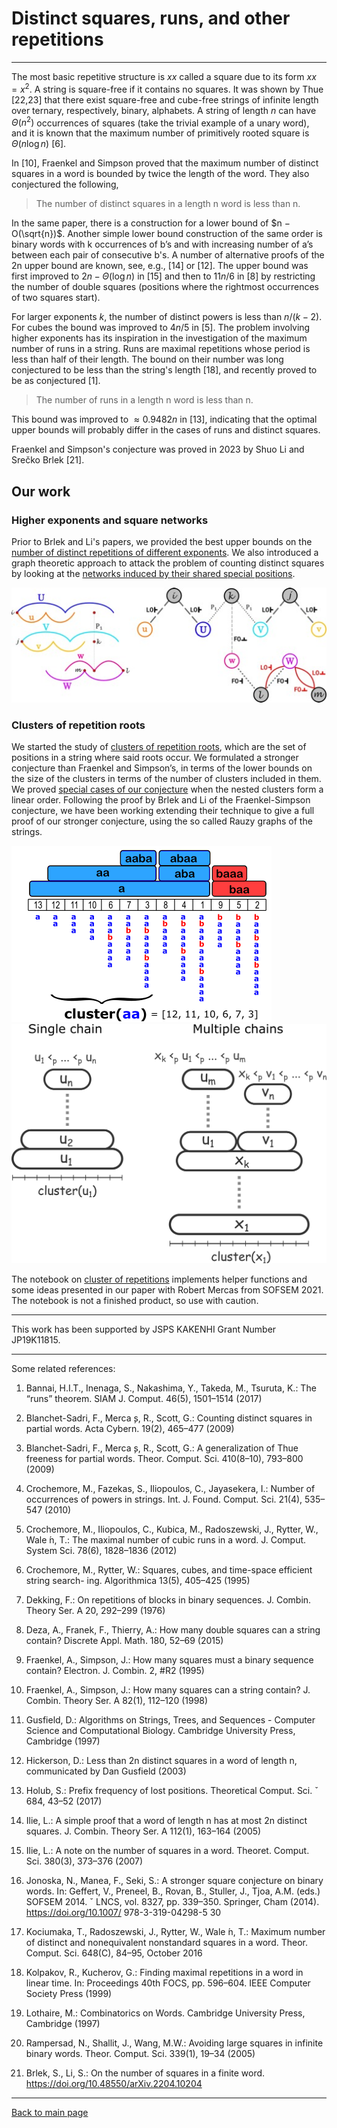 # Distinct squares, runs, and other repetitions

___

The most basic repetitive structure is $xx$ called a square due to its form $xx = x^2$. A string is square-free if it contains no squares. It was shown by Thue [22,23] that there exist square-free and cube-free strings of infinite length over ternary, respectively, binary, alphabets. A string of length $n$ can have $\Theta(n^2)$ occurrences of squares (take the trivial example of a unary word), and it is known that the maximum number of primitively rooted square is $\Theta(n \log n)$ [6]. 

In [10], Fraenkel and Simpson proved that the maximum number of distinct squares in a word is bounded by twice the length of the word. They also conjectured the following,

> The number of distinct squares in a length n word is less than n.

In the same paper, there is a construction for a lower bound of $n − O(\sqrt{n})$. 
Another simple lower bound construction of the same order is binary words with k occurrences of b’s and with increasing number of a’s between each pair of consecutive b's. A number of alternative proofs of the 2n upper bound are known, see, e.g., [14] or [12]. The upper
bound was first improved to $2n − \Theta(\log n)$ in [15] and then to $11n/6$ in [8] by restricting the number of double squares (positions where the rightmost occurrences of two squares start). 

For larger exponents $k$, the number of distinct powers is less than $n/(k−2)$. For cubes the bound was improved to $4n/5$ in [5]. The problem involving higher exponents has its
inspiration in the investigation of the maximum number of runs in a string. Runs are maximal repetitions whose period is less than half of their length. The bound on their number was long conjectured to be less than the string's length [18], and recently proved to be as conjectured [1].

> The number of runs in a length n word is less than n.

This bound was improved to $≈ 0.9482n$ in [13], indicating that the optimal upper bounds will probably differ in the cases of runs and distinct squares.

Fraenkel and Simpson's conjecture was proved in 2023 by Shuo Li and Srečko Brlek [21].

## Our work

### Higher exponents and square networks
Prior to Brlek and Li's papers, we provided the best upper bounds on the [number of distinct repetitions of different exponents](https://www.worldscientific.com/doi/10.1142/S0129054110007416). 
We also introduced a graph theoretic approach to attack the problem of counting distinct squares by looking at the [networks induced by their shared special positions](https://www.sciencedirect.com/science/article/pii/S030439752100462X).

![image](/topics/fig/squares1.jpg)


### Clusters of repetition roots
We started the study of [clusters of repetition roots](https://link.springer.com/chapter/10.1007/978-3-030-67731-2_29), which are the set of positions in a string where said roots occur. We formulated a stronger conjecture than Fraenkel and Simpson’s, in terms of the lower bounds on the size of the clusters in terms of the number of clusters included in them. We proved [special cases of our conjecture](https://link.springer.com/chapter/10.1007/978-3-031-13257-5_4) when the nested clusters form a linear order. Following the proof by Brlek and Li of the Fraenkel-Simpson conjecture, we have been working extending their technique to give a full proof of our stronger conjecture, using the so called Rauzy graphs of the strings.

![image](/topics/fig/clusterEx2.png)  ![image](/topics/fig/goals_old.png)




The notebook on [cluster of repetitions](https://github.com/szfazekas/Combinatorics-on-Words/blob/master/clusters.ipynb) implements helper functions and some ideas presented in our paper with Robert Mercas from SOFSEM 2021. The notebook is not a finished product, so use with caution.
___
This work has been supported by JSPS KAKENHI Grant Number JP19K11815.
___
Some related references:

1. Bannai, H.I.T., Inenaga, S., Nakashima, Y., Takeda, M., Tsuruta, K.: The “runs”
theorem. SIAM J. Comput. 46(5), 1501–1514 (2017)

2. Blanchet-Sadri, F., Merca ̧s, R., Scott, G.: Counting distinct squares in partial
words. Acta Cybern. 19(2), 465–477 (2009)

3. Blanchet-Sadri, F., Merca ̧s, R., Scott, G.: A generalization of Thue freeness for
partial words. Theor. Comput. Sci. 410(8–10), 793–800 (2009)

4. Crochemore, M., Fazekas, S., Iliopoulos, C., Jayasekera, I.: Number of occurrences
of powers in strings. Int. J. Found. Comput. Sci. 21(4), 535–547 (2010)

5. Crochemore, M., Iliopoulos, C., Kubica, M., Radoszewski, J., Rytter, W., Wale ́n,
T.: The maximal number of cubic runs in a word. J. Comput. System Sci. 78(6),
1828–1836 (2012)

6. Crochemore, M., Rytter, W.: Squares, cubes, and time-space efficient string search-
ing. Algorithmica 13(5), 405–425 (1995)

7. Dekking, F.: On repetitions of blocks in binary sequences. J. Combin. Theory Ser.
A 20, 292–299 (1976)

8. Deza, A., Franek, F., Thierry, A.: How many double squares can a string contain?
Discrete Appl. Math. 180, 52–69 (2015)

9. Fraenkel, A., Simpson, J.: How many squares must a binary sequence contain?
Electron. J. Combin. 2, #R2 (1995)

10. Fraenkel, A., Simpson, J.: How many squares can a string contain? J. Combin.
Theory Ser. A 82(1), 112–120 (1998)

11. Gusfield, D.: Algorithms on Strings, Trees, and Sequences - Computer Science and
Computational Biology. Cambridge University Press, Cambridge (1997)

12. Hickerson, D.: Less than 2n distinct squares in a word of length n, communicated
by Dan Gusfield (2003)

13. Holub, S.: Prefix frequency of lost positions. Theoretical Comput. Sci. ˇ 684, 43–52
(2017)

14. Ilie, L.: A simple proof that a word of length n has at most 2n distinct squares. J.
Combin. Theory Ser. A 112(1), 163–164 (2005)

15. Ilie, L.: A note on the number of squares in a word. Theoret. Comput. Sci. 380(3),
373–376 (2007)

16. Jonoska, N., Manea, F., Seki, S.: A stronger square conjecture on binary words. In:
Geffert, V., Preneel, B., Rovan, B., Stuller, J., Tjoa, A.M. (eds.) SOFSEM 2014. ˇ
LNCS, vol. 8327, pp. 339–350. Springer, Cham (2014). https://doi.org/10.1007/
978-3-319-04298-5 30

17. Kociumaka, T., Radoszewski, J., Rytter, W., Wale ́n, T.: Maximum number of
distinct and nonequivalent nonstandard squares in a word. Theor. Comput. Sci.
648(C), 84–95, October 2016

18. Kolpakov, R., Kucherov, G.: Finding maximal repetitions in a word in linear time.
In: Proceedings 40th FOCS, pp. 596–604. IEEE Computer Society Press (1999)

19. Lothaire, M.: Combinatorics on Words. Cambridge University Press, Cambridge
(1997)

20. Rampersad, N., Shallit, J., Wang, M.W.: Avoiding large squares in infinite binary
words. Theor. Comput. Sci. 339(1), 19–34 (2005)

21. Brlek, S., Li, S.: On the number of squares in a finite word. https://doi.org/10.48550/arXiv.2204.10204
___
[Back to main page](https://github.com/szfazekas/szfazekas)

